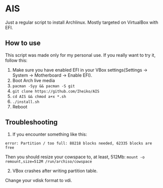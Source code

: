 # AIS
Just a regular script to install Archlinux. Mostly targeted on VirtualBox with EFI.

## How to use
This script was made only for my personal use. If you really want to try it, follow this:
1. Make sure you have enabled EFI in your VBox settings(Settings -> System -> Motherboard -> Enable EFI).
2. Boot Arch live media
3. `pacman -Syy && pacman -S git`
4. `git clone https://github.com/Iheiko/AIS`
5. `cd AIS && chmod a+x *.sh`
6. `./install.sh`
7. Reboot

## Troubleshooting
1. If you encounter something like this:
```
error: Partition / too full: 88218 blocks needed, 62335 blocks are free
```
Then you should resize your cowspace to, at least, 512Mb:
`mount -o remount,size=512M /run/archiso/cowspace`

2. VBox crashes after writing partition table.

Change your vdisk format to vdi.
